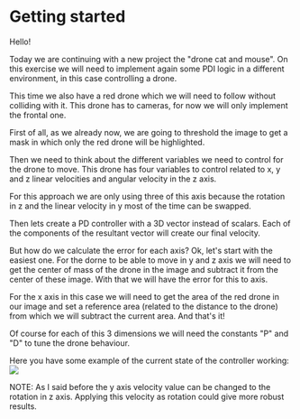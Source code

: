 # Getting started
Hello!

Today we are continuing with a new project the "drone cat and mouse". On this exercise we will need to implement again some PDI logic in a different environment, in this case controlling a drone.

This time we also have a red drone which we will need to follow without colliding with it. This drone has to cameras, for now we will only implement the frontal one.

First of all, as we already now, we are going to threshold the image to get a mask in which only the red drone will be highlighted.

Then we need to think about the different variables we need to control for the drone to move. This drone has four variables to control related to x, y and z linear velocities and angular velocity in the z axis.

For this approach we are only using three of this axis because the rotation in z and the linear velocity in y most of the time can be swapped.

Then lets create a PD controller with a 3D vector instead of scalars. Each of the components of the resultant vector will create our final velocity.

But how do we calculate the error for each axis? Ok, let's start with the easiest one. For the dorne to be able to move in y and z axis we will need to get the center of mass of the drone in the image and subtract it from the center of these image. With that we will have the error for this to axis.

For the x axis in this case we will need to get the area of the red drone in our image and set a reference area (related to the distance to the drone) from which we will subtract the current area. And that's it!

Of course for each of this 3 dimensions we will need the constants "P" and "D" to tune the drone behaviour.

Here you have some example of the current state of the controller working:[![](http://img.youtube.com/vi/BIow3qinfL0/0.jpg)](http://www.youtube.com/watch?v=BIow3qinfL0 "Blog 1: Follow Line - JdeRobot")

NOTE: As I said before the y axis velocity value can be changed to the rotation in z axis. Applying this velocity as rotation could give more robust results.

